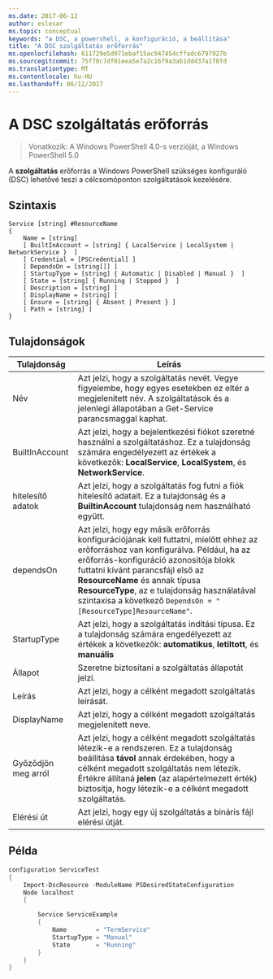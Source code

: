 ```yaml
---
ms.date: 2017-06-12
author: eslesar
ms.topic: conceptual
keywords: "a DSC, a powershell, a konfiguráció, a beállítása"
title: "A DSC szolgáltatás erőforrás"
ms.openlocfilehash: 611729e5d971ebaf15ac947454cffadc6797927b
ms.sourcegitcommit: 75f70c7df01eea5e7a2c16f9a3ab1dd437a1f8fd
ms.translationtype: MT
ms.contentlocale: hu-HU
ms.lasthandoff: 06/12/2017
---
```

# <a name="dsc-service-resource"></a>A DSC szolgáltatás erőforrás

> Vonatkozik: A Windows PowerShell 4.0-s verzióját, a Windows PowerShell 5.0


A **szolgáltatás** erőforrás a Windows PowerShell szükséges konfiguráló (DSC) lehetővé teszi a célcsomóponton szolgáltatások kezelésére.

## <a name="syntax"></a>Szintaxis

```
Service [string] #ResourceName
{
    Name = [string]
    [ BuiltInAccount = [string] { LocalService | LocalSystem | NetworkService }  ]
    [ Credential = [PSCredential] ]
    [ DependsOn = [string[]] ]
    [ StartupType = [string] { Automatic | Disabled | Manual }  ]
    [ State = [string] { Running | Stopped }  ]
    [ Description = [string] ]
    [ DisplayName = [string] ]
    [ Ensure = [string] { Absent | Present } ]
    [ Path = [string] ]
}
```

## <a name="properties"></a>Tulajdonságok

|  Tulajdonság  |  Leírás   | 
|---|---| 
| Név| Azt jelzi, hogy a szolgáltatás nevét. Vegye figyelembe, hogy egyes esetekben ez eltér a megjelenített név. A szolgáltatások és a jelenlegi állapotában a Get-Service parancsmaggal kaphat.| 
| BuiltInAccount| Azt jelzi, hogy a bejelentkezési fiókot szeretné használni a szolgáltatáshoz. Ez a tulajdonság számára engedélyezett az értékek a következők: **LocalService**, **LocalSystem**, és **NetworkService**.| 
| hitelesítő adatok| Azt jelzi, hogy a szolgáltatás fog futni a fiók hitelesítő adatait. Ez a tulajdonság és a __BuiltinAccount__ tulajdonság nem használható együtt.| 
| dependsOn| Azt jelzi, hogy egy másik erőforrás konfigurációjának kell futtatni, mielőtt ehhez az erőforráshoz van konfigurálva. Például, ha az erőforrás-konfiguráció azonosítója blokk futtatni kívánt parancsfájl első az __ResourceName__ és annak típusa __ResourceType__, az e tulajdonság használatával szintaxisa a következő `DependsOn = "[ResourceType]ResourceName"`.| 
| StartupType| Azt jelzi, hogy a szolgáltatás indítási típusa. Ez a tulajdonság számára engedélyezett az értékek a következők: **automatikus**, **letiltott**, és **manuális**| 
| Állapot| Szeretne biztosítani a szolgáltatás állapotát jelzi.| 
| Leírás | Azt jelzi, hogy a célként megadott szolgáltatás leírását.| 
| DisplayName | Azt jelzi, hogy a célként megadott szolgáltatás megjelenített neve.| 
| Győződjön meg arról | Azt jelzi, hogy a célként megadott szolgáltatás létezik-e a rendszeren. Ez a tulajdonság beállítása **távol** annak érdekében, hogy a célként megadott szolgáltatás nem létezik. Értékre állítaná **jelen** (az alapértelmezett érték) biztosítja, hogy létezik-e a célként megadott szolgáltatás.|
| Elérési út | Azt jelzi, hogy egy új szolgáltatás a bináris fájl elérési útját.| 

## <a name="example"></a>Példa

```powershell
configuration ServiceTest
{
    Import-DscResource -ModuleName PSDesiredStateConfiguration
    Node localhost
    {

        Service ServiceExample
        {
            Name        = "TermService"
            StartupType = "Manual"
            State       = "Running"
        } 
    }
}
```

